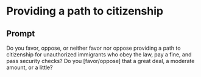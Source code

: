 # Providing a path to citizenship

## Prompt
Do you favor, oppose, or neither favor nor oppose providing a path to citizenship for unauthorized immigrants who obey the law, pay a fine, and pass security checks? Do you [favor/oppose] that a great deal, a moderate amount, or a little?
